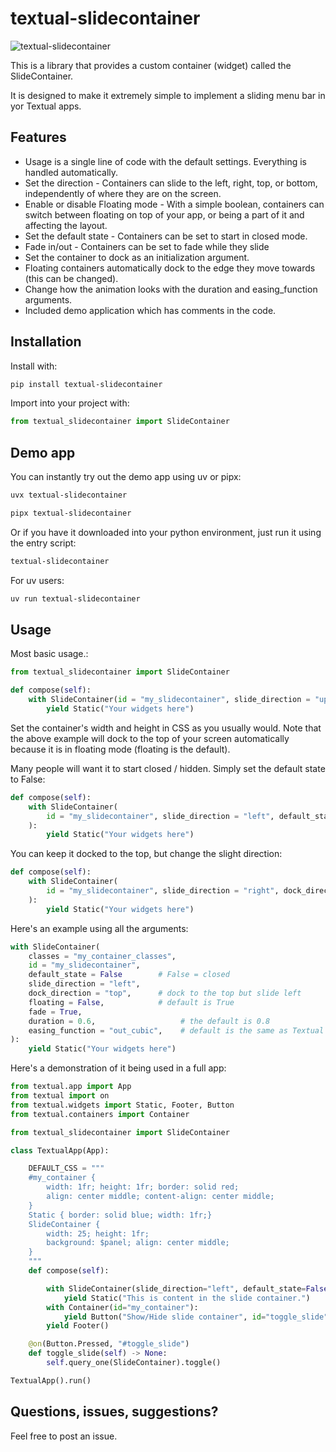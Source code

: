 # textual-slidecontainer

![textual-slidecontainer](https://github.com/user-attachments/assets/aec1fa21-2994-40e7-9c02-e22b299b837a)

This is a library that provides a custom container (widget) called the SlideContainer.

It is designed to make it extremely simple to implement a sliding menu bar in yor Textual apps.

## Features

- Usage is a single line of code with the default settings. Everything is handled automatically.
- Set the direction - Containers can slide to the left, right, top, or bottom, independently of where they are on the screen.
- Enable or disable Floating mode - With a simple boolean, containers can switch between floating on top of your app, or being a part of it and affecting the layout.
- Set the default state - Containers can be set to start in closed mode.
- Fade in/out - Containers can be set to fade while they slide
- Set the container to dock as an initialization argument.
- Floating containers automatically dock to the edge they move towards (this can be changed).
- Change how the animation looks with the duration and easing_function arguments.
- Included demo application which has comments in the code.

## Installation

Install with:

```sh
pip install textual-slidecontainer
```

Import into your project with:

```py
from textual_slidecontainer import SlideContainer
```

## Demo app

You can instantly try out the demo app using uv or pipx:

```sh
uvx textual-slidecontainer
```

```sh
pipx textual-slidecontainer
```

Or if you have it downloaded into your python environment, just run it using the entry script:

```sh
textual-slidecontainer
```

For uv users:

```sh
uv run textual-slidecontainer
```

## Usage

Most basic usage.:

```py
from textual_slidecontainer import SlideContainer

def compose(self):
    with SlideContainer(id = "my_slidecontainer", slide_direction = "up"):
        yield Static("Your widgets here")
```

Set the container's width and height in CSS as you usually would. Note that the above example will dock to the top of your screen automatically because it is in floating mode (floating is the default).

Many people will want it to start closed / hidden. Simply set the default state to False:

```py
def compose(self):
    with SlideContainer(
        id = "my_slidecontainer", slide_direction = "left", default_state = False      
    ):
        yield Static("Your widgets here")
```

You can keep it docked to the top, but change the slight direction:

```py
def compose(self):
    with SlideContainer(
        id = "my_slidecontainer", slide_direction = "right", dock_direction = "top"       
    ):
        yield Static("Your widgets here")
```

Here's an example using all the arguments:

```py
with SlideContainer(
    classes = "my_container_classes",
    id = "my_slidecontainer",
    default_state = False        # False = closed
    slide_direction = "left",
    dock_direction = "top",      # dock to the top but slide left
    floating = False,            # default is True
    fade = True,
    duration = 0.6,                   # the default is 0.8     
    easing_function = "out_cubic",    # default is the same as Textual's default: "in_out_cubic".                           
):
    yield Static("Your widgets here")
```

Here's a demonstration of it being used in a full app:

```py
from textual.app import App
from textual import on
from textual.widgets import Static, Footer, Button
from textual.containers import Container

from textual_slidecontainer import SlideContainer

class TextualApp(App):

    DEFAULT_CSS = """
    #my_container {
        width: 1fr; height: 1fr; border: solid red;
        align: center middle; content-align: center middle;
    }
    Static { border: solid blue; width: 1fr;}
    SlideContainer {
        width: 25; height: 1fr;
        background: $panel; align: center middle;
    }
    """
    def compose(self):

        with SlideContainer(slide_direction="left", default_state=False):
            yield Static("This is content in the slide container.")
        with Container(id="my_container"):
            yield Button("Show/Hide slide container", id="toggle_slide")
        yield Footer()

    @on(Button.Pressed, "#toggle_slide")
    def toggle_slide(self) -> None:
        self.query_one(SlideContainer).toggle()

TextualApp().run()
```

## Questions, issues, suggestions?

Feel free to post an issue.
